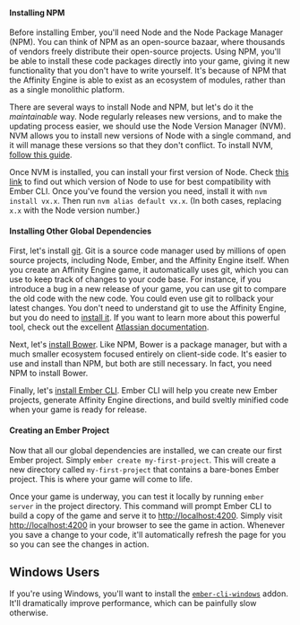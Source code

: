 #### Installing NPM

Before installing Ember, you'll need Node and the Node Package Manager (NPM). You can think of NPM as an open-source bazaar, where thousands of vendors freely distribute their open-source projects. Using NPM, you'll be able to install these code packages directly into your game, giving it new functionality that you don't have to write yourself. It's because of NPM that the Affinity Engine is able to exist as an ecosystem of modules, rather than as a single monolithic platform.

There are several ways to install Node and NPM, but let's do it the *maintainable* way. Node regularly releases new versions, and to make the updating process easier, we should use the Node Version Manager (NVM). NVM allows you to install new versions of Node with a single command, and it will manage these versions so that they don't conflict. To install NVM, [follow this guide](https://github.com/creationix/nvm#install-script).

Once NVM is installed, you can install your first version of Node. Check [this link](https://ember-cli.com/#node) to find out which version of Node to use for best compatibility with Ember CLI. Once you've found the version you need, install it with `nvm install vx.x`. Then run `nvm alias default vx.x`. (In both cases, replacing `x.x` with the Node version number.)

#### Installing Other Global Dependencies

First, let's install [git](https://git-scm.com/book/en/v2/Getting-Started-Installing-Git). Git is a source code manager used by millions of open source projects, including Node, Ember, and the Affinity Engine itself. When you create an Affinity Engine game, it automatically uses git, which you can use to keep track of changes to your code base. For instance, if you introduce a bug in a new release of your game, you can use git to compare the old code with the new code. You could even use git to rollback your latest changes. You don't need to understand git to use the Affinity Engine, but you do need to [install it](https://git-scm.com/book/en/v2/Getting-Started-Installing-Git). If you want to learn more about this powerful tool, check out the excellent [Atlassian documentation](https://www.atlassian.com/git/tutorials/).

Next, let's [install Bower](https://bower.io/#install-bower). Like NPM, Bower is a package manager, but with a much smaller ecosystem focused entirely on client-side code. It's easier to use and install than NPM, but both are still necessary. In fact, you need NPM to install Bower.


Finally, let's [install Ember CLI](https://ember-cli.com/user-guide/#ember-cli). Ember CLI will help you create new Ember projects, generate Affinity Engine directions, and build sveltly minified code when your game is ready for release.

#### Creating an Ember Project

<div class="with-aside">

Now that all our global dependencies are installed, we can create our first Ember project. Simply `ember create my-first-project`. This will create a new directory called `my-first-project` that contains a bare-bones Ember project. This is where your game will come to life.

Once your game is underway, you can test it locally by running `ember server` in the project directory. This command will prompt Ember CLI to build a copy of the game and serve it to [http://localhost:4200](http://localhost:4200). Simply visit [http://localhost:4200](http://localhost:4200) in your browser to see the game in action. Whenever you save a change to your code, it'll automatically refresh the page for you so you can see the changes in action.

</div>

<aside class="aside ember">

<h1>Windows Users</h1>

If you're using Windows, you'll want to install the [`ember-cli-windows`](https://github.com/felixrieseberg/ember-cli-windows) addon. It'll dramatically improve performance, which can be painfully slow otherwise.

</aside>
